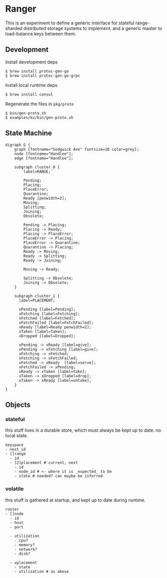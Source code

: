 # Ranger

This is an experiment to define a generic interface for stateful range-sharded
distributed storage systems to implement, and a generic master to load-balance
keys between them.

## Development

Install development deps

```console
$ brew install protoc-gen-go
$ brew install protoc-gen-go-grpc
```

Install local runtime deps

```console
$ brew install consul
```

Regenerate the files in `pkg/proto`

```console
$ bin/gen-proto.sh
$ examples/kv/bin/gen-proto.sh
```

## State Machine

```graphviz
digraph G {
    graph [fontname="Sedgwick Ave" fontsize=20 color=grey];
    node [fontname="Handlee"];
    edge [fontname="Handlee"];

    subgraph cluster_0 {
        label=RANGE;
        
        Pending;
        Placing;
        PlaceError;
        Quarantine;
        Ready [penwidth=2];
        Moving;
        Splitting;
        Joining;
        Obsolete;
        
        Pending -> Placing;
        Placing -> Ready;
        Placing -> PlaceError;
        PlaceError -> Placing;
        PlaceError -> Quarantine;
        Quarantine -> Placing;
        Ready -> Moving;
        Ready -> Splitting;
        Ready -> Joining;

        Moving -> Ready;

        Splitting -> Obsolete;
        Joining -> Obsolete;
    }

    subgraph cluster_1 {
      label=PLACEMENT;

      xPending [label=Pending];
      xFetching [label=Fetching];
      xFetched [label=Fetched];
      xFetchFailed [label=FetchFailed];
      xReady [label=Ready penwidth=2];
      xTaken [label=Taken];
      xDropped [label=Dropped];

      xPending -> xReady [label=give];
      xPending -> xFetching [label=give];
      xFetching -> xFetched;
      xFetching -> xFetchFailed;
      xFetched -> xReady  [label=serve];
      xFetchFailed -> xPending;
      xReady -> xTaken [label=take];
      xTaken -> xDropped [label=drop];
      xTaken -> xReady [label=untake];
    }
}
```

## Objects

### stateful

this stuff lives in a durable store, which must always be kept up to date. no
local state.

```text
keyspace
- next_id
- []range
  - id
  - [2]placement # current, next
    - id
    - node_id # <- where it is _expected_ to be
    - state # needed? can maybe be inferred
```

### volatile

this stuff is gathered at startup, and kept up to date during runtime.

```text
roster
- []node
  - id
  - host
  - port

  - utilization
    - cpu?
    - memory?
    - network?
    - disk?
  
  - vplacement
    - state
    - utilization # as above
```
